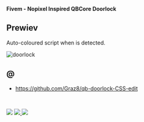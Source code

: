 <b>Fivem - Nopixel Inspired QBCore Doorlock</b>

## Prewiev

Auto-coloured script when <style color="yellow">[E]</style> is detected.

![doorlock](https://github.com/c0denest/qb-doorlock/assets/143138850/b5b35ebd-d0a0-4e16-91af-c48f0c2f2772)


## @
* https://github.com/Graz8/qb-doorlock-CSS-edit


<br>

<a href="https://discord.gg/NC3NxVWKxk" target="_blank"><img src="https://img.shields.io/badge/codenest-5865F2?style=for-the-badge&logo=discord&logoColor=white"/></a>
<a href="https://www.youtube.com/@CodeNestt" target="_blank"><img src="https://img.shields.io/badge/@CodeNestt-FF0000?style=for-the-badge&logo=youtube&logoColor=white"/> </a>
<a href="https://codenest.tebex.io" target="_blank"><img src="https://img.shields.io/badge/codenest.tebex.io-%5DE3E2?style=for-the-badge&logo=telegraph&logoColor=white"/></a>
